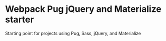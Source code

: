 # Webpack Pug jQuery and Materialize starter

Starting point for projects using Pug, Sass, jQuery, and Materialize
